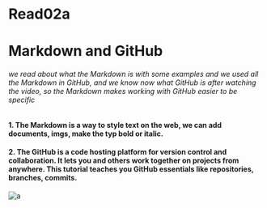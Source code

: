 # Read02a

# Markdown and GitHub

###### we read about what the Markdown is with some examples and we used all the Markdown in GitHub, and we know now what GitHub is after watching the video, so the Markdown makes working with GitHub easier to be specific

#### 1. The Markdown is a way to style text on the web, we can add documents, imgs, make the typ bold or italic.
#### 2. The GitHub is a code hosting platform for version control and collaboration. It lets you and others work together on projects from anywhere. This tutorial teaches you GitHub essentials like repositories, branches, commits.




![a](https://i.ytimg.com/vi/T6o3Ci8Ieag/maxresdefault.jpg)

